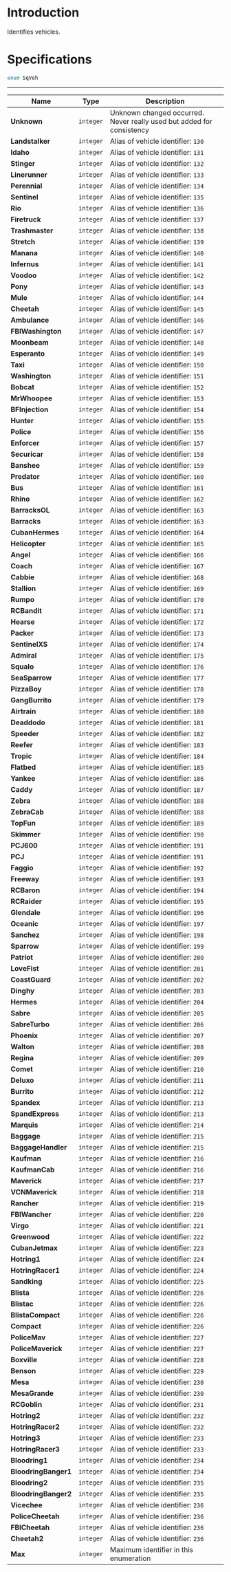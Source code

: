 # Introduction

Identifies vehicles.

# Specifications

```D
enum SqVeh
```

----

| Name | Type | Description |
|---|---|---|
| **Unknown** | `integer` | Unknown changed occurred. Never really used but added for consistency |
| **Landstalker** | `integer` | Alias of vehicle identifier: `130` |
| **Idaho** | `integer` | Alias of vehicle identifier: `131` |
| **Stinger** | `integer` | Alias of vehicle identifier: `132` |
| **Linerunner** | `integer` | Alias of vehicle identifier: `133` |
| **Perennial** | `integer` | Alias of vehicle identifier: `134` |
| **Sentinel** | `integer` | Alias of vehicle identifier: `135` |
| **Rio** | `integer` | Alias of vehicle identifier: `136` |
| **Firetruck** | `integer` | Alias of vehicle identifier: `137` |
| **Trashmaster** | `integer` | Alias of vehicle identifier: `138` |
| **Stretch** | `integer` | Alias of vehicle identifier: `139` |
| **Manana** | `integer` | Alias of vehicle identifier: `140` |
| **Infernus** | `integer` | Alias of vehicle identifier: `141` |
| **Voodoo** | `integer` | Alias of vehicle identifier: `142` |
| **Pony** | `integer` | Alias of vehicle identifier: `143` |
| **Mule** | `integer` | Alias of vehicle identifier: `144` |
| **Cheetah** | `integer` | Alias of vehicle identifier: `145` |
| **Ambulance** | `integer` | Alias of vehicle identifier: `146` |
| **FBIWashington** | `integer` | Alias of vehicle identifier: `147` |
| **Moonbeam** | `integer` | Alias of vehicle identifier: `148` |
| **Esperanto** | `integer` | Alias of vehicle identifier: `149` |
| **Taxi** | `integer` | Alias of vehicle identifier: `150` |
| **Washington** | `integer` | Alias of vehicle identifier: `151` |
| **Bobcat** | `integer` | Alias of vehicle identifier: `152` |
| **MrWhoopee** | `integer` | Alias of vehicle identifier: `153` |
| **BFInjection** | `integer` | Alias of vehicle identifier: `154` |
| **Hunter** | `integer` | Alias of vehicle identifier: `155` |
| **Police** | `integer` | Alias of vehicle identifier: `156` |
| **Enforcer** | `integer` | Alias of vehicle identifier: `157` |
| **Securicar** | `integer` | Alias of vehicle identifier: `158` |
| **Banshee** | `integer` | Alias of vehicle identifier: `159` |
| **Predator** | `integer` | Alias of vehicle identifier: `160` |
| **Bus** | `integer` | Alias of vehicle identifier: `161` |
| **Rhino** | `integer` | Alias of vehicle identifier: `162` |
| **BarracksOL** | `integer` | Alias of vehicle identifier: `163` |
| **Barracks** | `integer` | Alias of vehicle identifier: `163` |
| **CubanHermes** | `integer` | Alias of vehicle identifier: `164` |
| **Helicopter** | `integer` | Alias of vehicle identifier: `165` |
| **Angel** | `integer` | Alias of vehicle identifier: `166` |
| **Coach** | `integer` | Alias of vehicle identifier: `167` |
| **Cabbie** | `integer` | Alias of vehicle identifier: `168` |
| **Stallion** | `integer` | Alias of vehicle identifier: `169` |
| **Rumpo** | `integer` | Alias of vehicle identifier: `170` |
| **RCBandit** | `integer` | Alias of vehicle identifier: `171` |
| **Hearse** | `integer` | Alias of vehicle identifier: `172` |
| **Packer** | `integer` | Alias of vehicle identifier: `173` |
| **SentinelXS** | `integer` | Alias of vehicle identifier: `174` |
| **Admiral** | `integer` | Alias of vehicle identifier: `175` |
| **Squalo** | `integer` | Alias of vehicle identifier: `176` |
| **SeaSparrow** | `integer` | Alias of vehicle identifier: `177` |
| **PizzaBoy** | `integer` | Alias of vehicle identifier: `178` |
| **GangBurrito** | `integer` | Alias of vehicle identifier: `179` |
| **Airtrain** | `integer` | Alias of vehicle identifier: `180` |
| **Deaddodo** | `integer` | Alias of vehicle identifier: `181` |
| **Speeder** | `integer` | Alias of vehicle identifier: `182` |
| **Reefer** | `integer` | Alias of vehicle identifier: `183` |
| **Tropic** | `integer` | Alias of vehicle identifier: `184` |
| **Flatbed** | `integer` | Alias of vehicle identifier: `185` |
| **Yankee** | `integer` | Alias of vehicle identifier: `186` |
| **Caddy** | `integer` | Alias of vehicle identifier: `187` |
| **Zebra** | `integer` | Alias of vehicle identifier: `188` |
| **ZebraCab** | `integer` | Alias of vehicle identifier: `188` |
| **TopFun** | `integer` | Alias of vehicle identifier: `189` |
| **Skimmer** | `integer` | Alias of vehicle identifier: `190` |
| **PCJ600** | `integer` | Alias of vehicle identifier: `191` |
| **PCJ** | `integer` | Alias of vehicle identifier: `191` |
| **Faggio** | `integer` | Alias of vehicle identifier: `192` |
| **Freeway** | `integer` | Alias of vehicle identifier: `193` |
| **RCBaron** | `integer` | Alias of vehicle identifier: `194` |
| **RCRaider** | `integer` | Alias of vehicle identifier: `195` |
| **Glendale** | `integer` | Alias of vehicle identifier: `196` |
| **Oceanic** | `integer` | Alias of vehicle identifier: `197` |
| **Sanchez** | `integer` | Alias of vehicle identifier: `198` |
| **Sparrow** | `integer` | Alias of vehicle identifier: `199` |
| **Patriot** | `integer` | Alias of vehicle identifier: `200` |
| **LoveFist** | `integer` | Alias of vehicle identifier: `201` |
| **CoastGuard** | `integer` | Alias of vehicle identifier: `202` |
| **Dinghy** | `integer` | Alias of vehicle identifier: `203` |
| **Hermes** | `integer` | Alias of vehicle identifier: `204` |
| **Sabre** | `integer` | Alias of vehicle identifier: `205` |
| **SabreTurbo** | `integer` | Alias of vehicle identifier: `206` |
| **Phoenix** | `integer` | Alias of vehicle identifier: `207` |
| **Walton** | `integer` | Alias of vehicle identifier: `208` |
| **Regina** | `integer` | Alias of vehicle identifier: `209` |
| **Comet** | `integer` | Alias of vehicle identifier: `210` |
| **Deluxo** | `integer` | Alias of vehicle identifier: `211` |
| **Burrito** | `integer` | Alias of vehicle identifier: `212` |
| **Spandex** | `integer` | Alias of vehicle identifier: `213` |
| **SpandExpress** | `integer` | Alias of vehicle identifier: `213` |
| **Marquis** | `integer` | Alias of vehicle identifier: `214` |
| **Baggage** | `integer` | Alias of vehicle identifier: `215` |
| **BaggageHandler** | `integer` | Alias of vehicle identifier: `215` |
| **Kaufman** | `integer` | Alias of vehicle identifier: `216` |
| **KaufmanCab** | `integer` | Alias of vehicle identifier: `216` |
| **Maverick** | `integer` | Alias of vehicle identifier: `217` |
| **VCNMaverick** | `integer` | Alias of vehicle identifier: `218` |
| **Rancher** | `integer` | Alias of vehicle identifier: `219` |
| **FBIWancher** | `integer` | Alias of vehicle identifier: `220` |
| **Virgo** | `integer` | Alias of vehicle identifier: `221` |
| **Greenwood** | `integer` | Alias of vehicle identifier: `222` |
| **CubanJetmax** | `integer` | Alias of vehicle identifier: `223` |
| **Hotring1** | `integer` | Alias of vehicle identifier: `224` |
| **HotringRacer1** | `integer` | Alias of vehicle identifier: `224` |
| **Sandking** | `integer` | Alias of vehicle identifier: `225` |
| **Blista** | `integer` | Alias of vehicle identifier: `226` |
| **Blistac** | `integer` | Alias of vehicle identifier: `226` |
| **BlistaCompact** | `integer` | Alias of vehicle identifier: `226` |
| **Compact** | `integer` | Alias of vehicle identifier: `226` |
| **PoliceMav** | `integer` | Alias of vehicle identifier: `227` |
| **PoliceMaverick** | `integer` | Alias of vehicle identifier: `227` |
| **Boxville** | `integer` | Alias of vehicle identifier: `228` |
| **Benson** | `integer` | Alias of vehicle identifier: `229` |
| **Mesa** | `integer` | Alias of vehicle identifier: `230` |
| **MesaGrande** | `integer` | Alias of vehicle identifier: `230` |
| **RCGoblin** | `integer` | Alias of vehicle identifier: `231` |
| **Hotring2** | `integer` | Alias of vehicle identifier: `232` |
| **HotringRacer2** | `integer` | Alias of vehicle identifier: `232` |
| **Hotring3** | `integer` | Alias of vehicle identifier: `233` |
| **HotringRacer3** | `integer` | Alias of vehicle identifier: `233` |
| **Bloodring1** | `integer` | Alias of vehicle identifier: `234` |
| **BloodringBanger1** | `integer` | Alias of vehicle identifier: `234` |
| **Bloodring2** | `integer` | Alias of vehicle identifier: `235` |
| **BloodringBanger2** | `integer` | Alias of vehicle identifier: `235` |
| **Vicechee** | `integer` | Alias of vehicle identifier: `236` |
| **PoliceCheetah** | `integer` | Alias of vehicle identifier: `236` |
| **FBICheetah** | `integer` | Alias of vehicle identifier: `236` |
| **Cheetah2** | `integer` | Alias of vehicle identifier: `236` |
| **Max** | `integer` | Maximum identifier in this enumeration |
